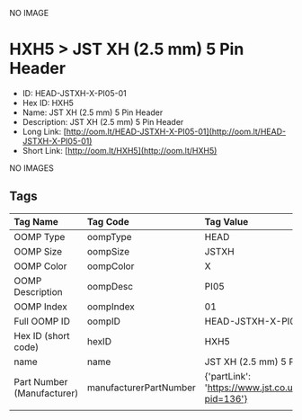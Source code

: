 


  
NO IMAGE  
# HXH5 > JST XH (2.5 mm) 5 Pin Header

- ID: HEAD-JSTXH-X-PI05-01
- Hex ID: HXH5
- Name: JST XH (2.5 mm) 5 Pin Header
- Description: JST XH (2.5 mm) 5 Pin Header
- Long Link: [http://oom.lt/HEAD-JSTXH-X-PI05-01](http://oom.lt/HEAD-JSTXH-X-PI05-01)
- Short Link: [http://oom.lt/HXH5](http://oom.lt/HXH5)
  
NO IMAGES  
## Tags
  

|Tag Name|Tag Code|Tag Value|
| :--- | :--- | :--- |
|OOMP Type|oompType|HEAD|
|OOMP Size|oompSize|JSTXH|
|OOMP Color|oompColor|X|
|OOMP Description|oompDesc|PI05|
|OOMP Index|oompIndex|01|
|Full OOMP ID|oompID|HEAD-JSTXH-X-PI05-01|
|Hex ID (short code)|hexID|HXH5|
|name|name|JST XH (2.5 mm) 5 Pin Header|
|Part Number (Manufacturer)|manufacturerPartNumber|{'partLink': 'https://www.jst.co.uk/productSeries.php?pid=136'}|
||||
